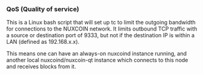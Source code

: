 ### QoS (Quality of service) ###

This is a Linux bash script that will set up tc to limit the outgoing bandwidth for connections to the NUXCOIN network. It limits outbound TCP traffic with a source or destination port of 9333, but not if the destination IP is within a LAN (defined as 192.168.x.x).

This means one can have an always-on nuxcoind instance running, and another local nuxcoind/nuxcoin-qt instance which connects to this node and receives blocks from it.
